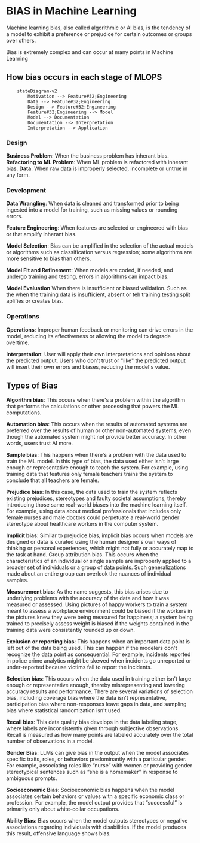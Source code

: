 # BIAS in Machine Learning

Machine learning bias, also called algorithmic or AI bias, is the tendency of a model to exhibit a preference or prejudice for certain outcomes or groups over others.

Bias is extremely complex and can occur at many points in Machine Learning

## How bias occurs in each stage of MLOPS

```mermaid
    stateDiagram-v2
        Motivation --> Feature#32;Engineering
        Data --> Feature#32;Engineering
        Design --> Feature#32;Engineering
        Feature#32;Engineering --> Model
        Model --> Documentation
        Documentation --> Interpretation
        Interpretation --> Application

```

### Design

**Business Problem**: When the business problem has inherant bias.  
**Refactoring to ML Problem**: When ML problem is refactored with inherant bias.
**Data**: When raw data is improperly selected, incomplete or untrue in any form.

### Development

**Data Wrangling**: When data is cleaned and transformed prior to being ingested into a model for training, such as missing values or rounding errors.

**Feature Engineering**: When features are selected or engineered with bias or that amplify inherant bias.

**Model Selection**: Bias can be amplified in the selection of the actual models or algorithms such as classification versus regression; some algorithms are more sensitive to bias than others.

**Model Fit and Refinement**: When models are coded, if needed, and undergo training and testing, errors in algorithms can impact bias.

**Model Evaluation** When there is insufficient or biased validation. Such as the when the training data is insufficient, absent or teh training testing split aplifies or creates bias.

### Operations

**Operations**: Improper human feedback or monitoring can drive errors in the model, reducing its effectiveness or allowing the model to degrade overtime.

**Interpretation**: User will apply their own interpretations and opinions about the predicted output. Users who don't trust or "like" the predicted output will insert their own errors and biases, reducing the model's value.

## Types of Bias

**Algorithm bias**: This occurs when there's a problem within the algorithm that performs the calculations or other processing that powers the ML computations.

**Automation bias**: This occurs when the results of automated systems are preferred over the results of human or other non-automated systems, even though the automated system might not provide better accuracy. In other words, users trust AI more.

**Sample bias**: This happens when there's a problem with the data used to train the ML model. In this type of bias, the data used either isn't large enough or representative enough to teach the system. For example, using training data that features only female teachers trains the system to conclude that all teachers are female.

**Prejudice bias**: In this case, the data used to train the system reflects existing prejudices, stereotypes and faulty societal assumptions, thereby introducing those same real-world biases into the machine learning itself. For example, using data about medical professionals that includes only female nurses and male doctors could perpetuate a real-world gender stereotype about healthcare workers in the computer system.

**Implicit bias**: Similar to prejudice bias, implicit bias occurs when models are designed or data is curated using the human designer's own ways of thinking or personal experiences, which might not fully or accurately map to the task at hand.
Group attribution bias. This occurs when the characteristics of an individual or single sample are improperly applied to a broader set of individuals or a group of data points. Such generalizations made about an entire group can overlook the nuances of individual samples.

**Measurement bias**: As the name suggests, this bias arises due to underlying problems with the accuracy of the data and how it was measured or assessed. Using pictures of happy workers to train a system meant to assess a workplace environment could be biased if the workers in the pictures knew they were being measured for happiness; a system being trained to precisely assess weight is biased if the weights contained in the training data were consistently rounded up or down.

**Exclusion or reporting bias**: This happens when an important data point is left out of the data being used. This can happen if the modelers don't recognize the data point as consequential. For example, incidents reported in police crime analytics might be skewed when incidents go unreported or under-reported because victims fail to report the incidents.

**Selection bias**: This occurs when the data used in training either isn't large enough or representative enough, thereby misrepresenting and lowering accuracy results and performance. There are several variations of selection bias, including coverage bias where the data isn't representative, participation bias where non-responses leave gaps in data, and sampling bias where statistical randomization isn't used.

**Recall bias**: This data quality bias develops in the data labeling stage, where labels are inconsistently given through subjective observations. Recall is measured as how many points are labeled accurately over the total number of observations in a model.

**Gender Bias**: LLMs can give bias in the output when the model associates specific traits, roles, or behaviors predominantly with a particular gender. For example, associating roles like “nurse” with women or providing gender stereotypical sentences such as “she is a homemaker” in response to ambiguous prompts.

**Socioeconomic Bias**: Socioeconomic bias happens when the model associates certain behaviors or values with a specific economic class or profession. For example, the model output provides that “successful” is primarily only about white-collar occupations.

**Ability Bias**: Bias occurs when the model outputs stereotypes or negative associations regarding individuals with disabilities. If the model produces this result, offensive language shows bias.
